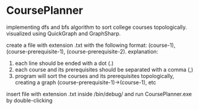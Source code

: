 # CoursePlanner
implementing dfs and bfs algorithm to sort college courses topologically.
visualized using QuickGraph and GraphSharp.

create a file with extension .txt with the following format:
(course-1), (course-prerequisite-1), (course-prerequisite-2).
explanation:
1.  each line should be ended with a dot (.)
2.  each course and its prerequisites should be separated with a comma (,)
3.  program will sort the courses and its prerequisites topologically,
    creating a graph (course-prerequisite-1)->(course-1), etc

insert file with extension .txt inside /bin/debug/ and run CoursePlanner.exe by double-clicking

